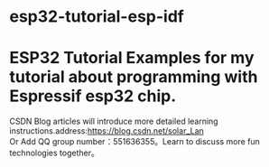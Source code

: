 # esp32-tutorial-esp-idf

# ESP32 Tutorial  Examples for my tutorial about programming with Espressif esp32 chip. 
CSDN Blog articles will introduce more detailed learning instructions.address:https://blog.csdn.net/solar_Lan  
Or Add QQ group number：551636355。Learn to discuss more fun technologies together。
